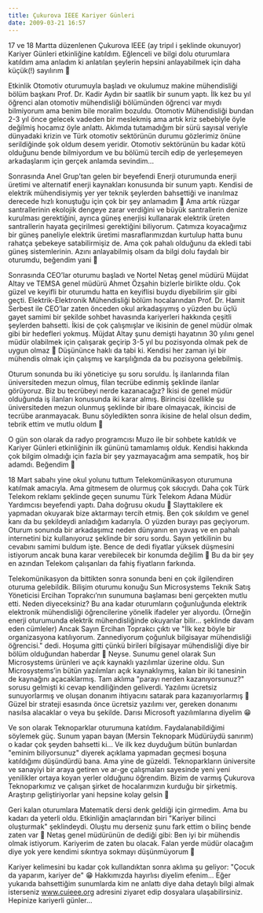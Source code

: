 ```yaml
---
title: Çukurova IEEE Kariyer Günleri
date: 2009-03-21 16:57
---
```


17 ve 18 Martta düzenlenen Çukurova IEEE (ay tripıl i şeklinde okunuyor) Kariyer Günleri etkinliğine katıldım. Eğlenceli ve bilgi dolu oturumlara katıldım ama anladım ki anlatılan şeylerin hepsini anlayabilmek için daha küçük(!) sayılırım 🙂

<!--more-->
Etkinlik Otomotiv oturumuyla başladı ve okulumuz makine mühendisliği bölüm başkanı Prof. Dr. Kadir Aydın bir saatlik bir sunum yaptı. İlk kez bu yıl öğrenci alan otomotiv mühendisliği bölümünden öğrenci var mıydı bilmiyorum ama benim bile moralim bozuldu. Otomotiv Mühendisliği bundan 2-3 yıl önce gelecek vadeden bir meslekmiş ama artık kriz sebebiyle öyle değilmiş hocamız öyle anlattı. Aklımda tutamadığım bir sürü sayısal veriyle dünyadaki krizin ve Türk otomotiv sektörünün durumu gözlerimiz önüne serildiğinde şok oldum desem yeridir. Otomotiv sektörünün bu kadar kötü olduğunu bende bilmiyordum ve bu bölümü tercih edip de yerleşemeyen arkadaşlarım için gerçek anlamda sevindim...

Sonrasında Anel Grup’tan gelen bir beyefendi Enerji oturumunda enerji üretimi ve alternatif enerji kaynakları konusunda bir sunum yaptı. Kendisi de elektrik mühendisiymiş yer yer teknik şeylerden bahsettiği ve inanılmaz derecede hızlı konuştuğu için çok bir şey anlamadım 🙂 Ama artık rüzgar santrallerinin ekolojik dengeye zarar verdiğini ve büyük santrallerin denize kurulması gerektiğini, ayrıca güneş enerjisi kullanarak elektrik üreten santrallerin hayata geçirilmesi gerektiğini biliyorum. Çatımıza koyacağımız bir güneş paneliyle elektrik üretimi masraflarımızdan kurtulup hatta bunu rahatça şebekeye satabilirmişiz de. Ama çok pahalı olduğunu da ekledi tabi güneş sistemlerinin. Azını anlayabilmiş olsam da bilgi dolu faydalı bir oturumdu, beğendim yani 🙂

Sonrasında CEO’lar oturumu başladı ve Nortel Netaş genel müdürü Müjdat Altay ve TEMSA genel müdürü Ahmet Özşahin bizlerle birlikte oldu. Çok güzel ve keyifli bir oturumdu hatta en keyiflisi buydu diyebilirim şiir gibi geçti. Elektrik-Elektronik Mühendisliği bölüm hocalarından Prof. Dr. Hamit Serbest ile CEO’lar zaten önceden okul arkadaşıymış o yüzden bu üçlü gayet samimi bir şekilde sohbet havasında kariyerleri hakkında çeşitli şeylerden bahsetti. İkisi de çok çalışmışlar ve ikisinin de genel müdür olmak gibi bir hedefleri yokmuş. Müjdat Altay şunu demişti hayatının 30 yılını genel müdür olabilmek için çalışarak geçirip 3-5 yıl bu pozisyonda olmak pek de uygun olmaz 🙂 Düşününce haklı da tabi ki. Kendisi her zaman iyi bir mühendis olmak için çalışmış ve karşılığında da bu pozisyona gelebilmiş.

Oturum sonunda bu iki yöneticiye şu soru soruldu. İş ilanlarında filan üniversiteden mezun olmuş, filan tecrübe edinmiş şeklinde ilanlar görüyoruz. Biz bu tecrübeyi nerde kazanacağız? İkisi de genel müdür olduğunda iş ilanları konusunda iki karar almış. Birincisi özellikle şu üniversiteden mezun olunmuş şeklinde bir ibare olmayacak, ikincisi de tecrübe aranmayacak. Bunu söyledikten sonra ikisine de helal olsun dedim, tebrik ettim ve mutlu oldum 🙂

O gün son olarak da radyo programcısı Muzo ile bir sohbete katıldık ve Kariyer Günleri etkinliğinin ilk gününü tamamlamış olduk. Kendisi hakkında çok bilgim olmadığı için fazla bir şey yazmayacağım ama sempatik, hoş bir adamdı. Beğendim 🙂

18 Mart sabahı yine okul yolunu tuttum Telekomünikasyon oturumuna katılmak amacıyla. Ama gitmesem de olurmuş çok sıkıcıydı. Daha çok Türk Telekom reklamı şeklinde geçen sunumu Türk Telekom Adana Müdür Yardımcısı beyefendi yaptı. Daha doğrusu okudu 🙂 Slayttakilere ek yapmadan okuyarak bize aktarmayı tercih etmiş. Ben çok sıkıldım ve genel kanı da bu şekildeydi anladığım kadarıyla. O yüzden burayı pas geçiyorum. Oturum sonunda bir arkadaşımız neden dünyanın en yavaş ve en pahalı internetini biz kullanıyoruz şeklinde bir soru sordu. Sayın yetkilinin bu cevabını samimi buldum işte. Bence de dedi fiyatlar yüksek düşmesini istiyorum ancak buna karar verebilecek bir konumda değilim 🙂 Bu da bir şey en azından Telekom çalışanları da fahiş fiyatların farkında.

Telekomünikasyon da bittikten sonra sonunda beni en çok ilgilendiren oturuma gelebildik. Bilişim oturumu konuğu Sun Microsystems Teknik Satış Yöneticisi Ercihan Toprakcı’nın sunumuna başlaması beni gerçekten mutlu etti. Neden diyeceksiniz? Bu ana kadar oturumların çoğunluğunda elektrik elektronik mühendisliği öğrencilerine yönelik ifadeler yer alıyordu. (Örneğin enerji oturumunda elektrik mühendisliğinde okuyanlar bilir... şeklinde davam eden cümleler) Ancak Sayın Ercihan Toprakcı çıktı ve "İlk kez böyle bir organizasyona katılıyorum. Zannediyorum çoğunluk bilgisayar mühendisliği öğrencisi." dedi. Hoşuma gitti çünkü birileri bilgisayar mühendisliği diye bir bölüm olduğundan haberdar 🙂 Neyse. Sunumu genel olarak Sun Microsystems ürünleri ve açık kaynaklı yazılımlar üzerine oldu. Sun Microsystems’in bütün yazılımları açık kaynaklıymış, kalan bir iki tanesinin de kaynağını açacaklarmış. Tam aklıma "parayı nerden kazanıyorsunuz?" sorusu gelmişti ki cevap kendiliğinden geliverdi. Yazılımı ücretsiz sunuyorlarmış ve oluşan donanım ihtiyacını satarak para kazanıyorlarmış 🙂 Güzel bir strateji esasında önce ücretsiz yazılımı ver, gereken donanımı nasılsa alacaklar o veya bu şekilde. Darısı Microsoft yazılımlarına diyelim 😁

Ve son olarak Teknoparklar oturumuna katıldım. Faydalanabildiğimi söylemek güç. Sunum yapan bayan (Mersin Teknopark Müdürüydü sanırım) o kadar çok şeyden bahsetti ki… Ve ilk kez duyduğum bütün bunlardan "eminim biliyorsunuz" diyerek açıklama yapmadan geçmesi boşuna katıldığımı düşündürdü bana. Ama yine de güzeldi. Teknoparkların üniversite ve sanayiyi bir araya getiren ve ar-ge çalışmaları sayesinde yeni yeni yenilikler ortaya koyan yerler olduğunu öğrendim. Bizim de varmış Çukurova Teknoparkımız ve çalışan şirket de hocalarımızın kurduğu bir şirketmiş. Araştırıp geliştiriyorlar yani hepsine kolay gelsin 🙂

Geri kalan oturumlara Matematik dersi denk geldiği için girmedim. Ama bu kadarı da yeterli oldu. Etkinliğin amaçlarından biri "Kariyer bilinci oluşturmak" şeklindeydi. Oluştu mu derseniz şunu fark ettim o bilinç bende zaten var 🙂 Netaş genel müdürünün de dediği gibi: Ben iyi bir mühendis olmak istiyorum. Kariyerim de zaten bu olacak. Falan yerde müdür olacağım diye yok yere kendimi sıkıntıya sokmayı düşünmüyorum 🙂

Kariyer kelimesini bu kadar çok kullandıktan sonra aklıma şu geliyor: "Çocuk da yaparım, kariyer de" 😁 Hakkımızda hayırlısı diyelim efenim... Eğer yukarıda bahsettiğim sunumlarda kim ne anlattı diye daha detaylı bilgi almak isterseniz www.cuieee.org adresini ziyaret edip dosyalara ulaşabilirsiniz. Hepinize kariyerli günler...
